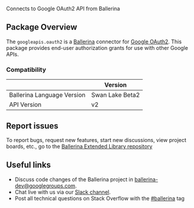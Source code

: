 Connects to Google OAuth2 API from Ballerina

## Package Overview
The `googleapis.oauth2` is a [Ballerina](https://ballerina.io/) connector for [Google OAuth2](https://developers.google.com/identity/protocols/oauth2/).
This package provides end-user authorization grants for use with other Google APIs.

### Compatibility
|                               | Version               |
|-------------------------------|-----------------------|
| Ballerina Language Version    | Swan Lake Beta2       |
| API Version                   | v2                    |

## Report issues
To report bugs, request new features, start new discussions, view project boards, etc., go to the [Ballerina Extended Library repository](https://github.com/ballerina-platform/ballerina-extended-library)

## Useful links
- Discuss code changes of the Ballerina project in [ballerina-dev@googlegroups.com](mailto:ballerina-dev@googlegroups.com).
- Chat live with us via our [Slack channel](https://ballerina.io/community/slack/).
- Post all technical questions on Stack Overflow with the [#ballerina](https://stackoverflow.com/questions/tagged/ballerina) tag

